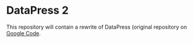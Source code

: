 DataPress 2
===========

This repository will contain a rewrite of DataPress (original repository on [Google Code](http://code.google.com/p/datapress).


